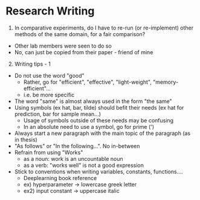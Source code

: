 # Research Writing

1. In comparative experiments, do I have to re-run (or re-implement) other methods of the same domain, for a fair comparison?
* Other lab members were seen to do so
* No, can just be copied from their paper - friend of mine

2. Writing tips - 1
* Do not use the word "good"
  * Rather, go for "efficient", "effective", "light-weight", "memory-efficient"...
  * i.e. be more specific
* The word "same" is almost always used in the form "the same"
* Using symbols (ex hat, bar, tilde) should befit their needs (ex hat for prediction, bar for sample mean...)
  * Usage of symbols outside of these needs may be confusing
  * In an absolute need to use a symbol, go for prime (')
* Always start a new paragraph with the main topic of the paragraph (as in thesis)
* "As follows" or "In the following...". No in-between
* Refrain from using "Works"
  * as a noun: work is an uncountable noun
  * as a verb: "works well" is not a good expression
* Stick to conventions when writing variables, constants, functions....
  * Deeplearning book reference
  * ex) hyperparameter -> lowercase greek letter
  * ex2) input constant -> uppercase italic

